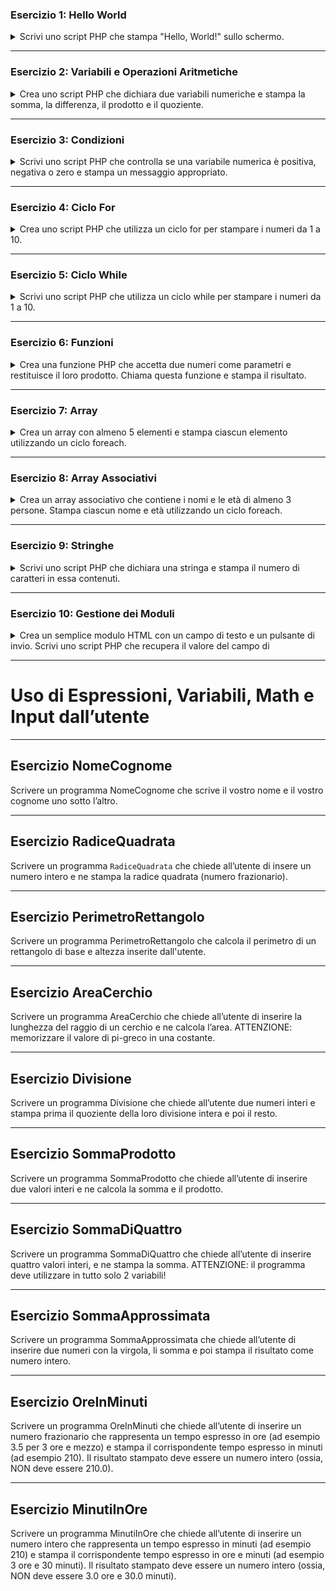 
### Esercizio 1: Hello World

<details>
<summary>
Scrivi uno script PHP che stampa "Hello, World!" sullo schermo.
</summary>

```php
<?php
echo "Hello, World!";
?>
```

</details>

---

### Esercizio 2: Variabili e Operazioni Aritmetiche

<details>
<summary>
Crea uno script PHP che dichiara due variabili numeriche e stampa la somma, la differenza, il prodotto e il quoziente.
</summary>

```php
<?php
$a = 10;
$b = 5;

echo "Somma: " . ($a + $b) . "\n";
echo "Differenza: " . ($a - $b) . "\n";
echo "Prodotto: " . ($a * $b) . "\n";
echo "Quoziente: " . ($a / $b) . "\n";
?>
```

</details>

---

### Esercizio 3: Condizioni

<details>
<summary>
Scrivi uno script PHP che controlla se una variabile numerica è positiva, negativa o zero e stampa un messaggio appropriato.
</summary>

```php
<?php
$num = -2;

if ($num > 0) {
    echo "Il numero è positivo.";
} elseif ($num < 0) {
    echo "Il numero è negativo.";
} else {
    echo "Il numero è zero.";
}
?>
```

</details>

---

### Esercizio 4: Ciclo For

<details>
<summary>
Crea uno script PHP che utilizza un ciclo for per stampare i numeri da 1 a 10.
</summary>

```php
<?php
for ($i = 1; $i <= 10; $i++) {
    echo $i . "\n";
}
?>
```

</details>

---

### Esercizio 5: Ciclo While

<details>
<summary>
Scrivi uno script PHP che utilizza un ciclo while per stampare i numeri da 1 a 10.
</summary>

```php
<?php
$i = 1;
while ($i <= 10) {
    echo $i . "\n";
    $i++;
}
?>
```

</details>

---

### Esercizio 6: Funzioni

<details>
<summary>
Crea una funzione PHP che accetta due numeri come parametri e restituisce il loro prodotto. Chiama questa funzione e stampa il risultato.
</summary>

```php
<?php
function prodotto($a, $b) {
    return $a * $b;
}

echo "Il prodotto di 4 e 5 è: " . prodotto(4, 5);
?>
```

</details>

---

### Esercizio 7: Array

<details>
<summary>
Crea un array con almeno 5 elementi e stampa ciascun elemento utilizzando un ciclo foreach.
</summary>

```php
<?php
$array = array(1, 2, 3, 4, 5);

foreach ($array as $valore) {
    echo $valore . "\n";
}
?>
```

</details>

---

### Esercizio 8: Array Associativi

<details>
<summary>
Crea un array associativo che contiene i nomi e le età di almeno 3 persone. Stampa ciascun nome e età utilizzando un ciclo foreach.</summary>


```php
<?php
$persone = array("Alice" => 25, "Bob" => 30, "Charlie" => 35);

foreach ($persone as $nome => $eta) {
    echo "Nome: $nome, Età: $eta\n";
}
?>
```

</details>

---

### Esercizio 9: Stringhe

<details>
<summary>
Scrivi uno script PHP che dichiara una stringa e stampa il numero di caratteri in essa contenuti.
</summary>

```php
<?php
$testo = "Ciao, mondo!";
echo "La lunghezza della stringa è: " . strlen($testo);
?>
```

</details>

---

### Esercizio 10: Gestione dei Moduli

<details>
<summary>
Crea un semplice modulo HTML con un campo di testo e un pulsante di invio. Scrivi uno script PHP che recupera il valore del campo di </summary>
testo e lo stampa sullo schermo.

HTML:

```html
<form action="esercizio10.php" method="post">
    Nome: <input type="text" name="nome">
    <input type="submit">
</form>
```

PHP (`esercizio10.php`):

```php
<?php
if ($_SERVER["REQUEST_METHOD"] == "POST") {
    $nome = htmlspecialchars($_POST['nome']);
    echo "Ciao, " . $nome . "!";
}
?>
```

</details>

---

# Uso di Espressioni, Variabili, Math e Input dall’utente

---

## Esercizio NomeCognome

Scrivere un programma NomeCognome che scrive il vostro nome e il vostro cognome uno
sotto l’altro.
 
---

## Esercizio RadiceQuadrata

Scrivere un programma `RadiceQuadrata` che chiede all’utente di insere un numero intero e ne stampa la radice quadrata (numero frazionario).

---

## Esercizio PerimetroRettangolo

Scrivere un programma PerimetroRettangolo che calcola il perimetro di un rettangolo di base e altezza inserite dall'utente.

---

## Esercizio AreaCerchio

Scrivere un programma AreaCerchio che chiede all’utente di inserire la lunghezza del raggio di un cerchio e ne calcola l’area. 
ATTENZIONE: memorizzare il valore di pi-greco in una costante.

---

## Esercizio Divisione

Scrivere un programma Divisione che chiede all’utente due numeri interi e stampa prima il quoziente della loro divisione intera e poi il resto.

---

## Esercizio SommaProdotto

Scrivere un programma SommaProdotto che chiede all’utente di inserire due valori interi e ne calcola la somma e il prodotto.

---

## Esercizio SommaDiQuattro

Scrivere un programma SommaDiQuattro che chiede all’utente di inserire quattro valori interi, e ne stampa la somma. 
ATTENZIONE: il programma deve utilizzare in tutto solo 2 variabili!

---

## Esercizio SommaApprossimata

Scrivere un programma SommaApprossimata che chiede all’utente di inserire due numeri
con la virgola, li somma e poi stampa il risultato come numero intero.

---

## Esercizio OreInMinuti

Scrivere un programma OreInMinuti che chiede all’utente di inserire un numero frazionario che rappresenta un tempo espresso in ore (ad esempio 3.5 per 3 ore e mezzo) e stampa il corrispondente tempo espresso in minuti (ad esempio 210). 
Il risultato stampato deve essere un numero intero (ossia, NON deve essere 210.0).

---

## Esercizio MinutiInOre

Scrivere un programma MinutiInOre che chiede all’utente di inserire un numero intero che rappresenta un tempo espresso in minuti (ad esempio 210) e stampa il corrispondente tempo espresso in ore e minuti (ad esempio 3 ore e 30 minuti). 
Il risultato stampato deve essere un numero intero (ossia, NON deve essere 3.0 ore e 30.0 minuti).

